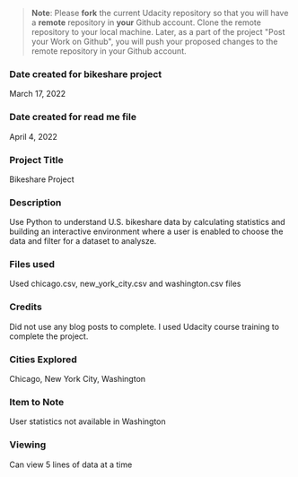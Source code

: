 >**Note**: Please **fork** the current Udacity repository so that you will have a **remote** repository in **your** Github account. Clone the remote repository to your local machine. Later, as a part of the project "Post your Work on Github", you will push your proposed changes to the remote repository in your Github account.

### Date created for bikeshare project
March 17, 2022

### Date created for read me file
April 4, 2022

### Project Title
Bikeshare Project

### Description
Use Python to understand U.S. bikeshare data by calculating statistics and building an interactive environment where a user is enabled to choose the data and filter for a dataset to analysze.

### Files used
Used chicago.csv, new_york_city.csv and washington.csv files

### Credits
Did not use any blog posts to complete. I used Udacity course training to complete the project.

### Cities Explored
Chicago, New York City, Washington

### Item to Note
User statistics not available in Washington

### Viewing 
Can view 5 lines of data at a time
